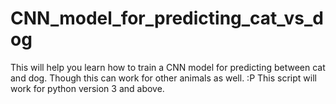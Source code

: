 # CNN_model_for_predicting_cat_vs_dog
This will help you learn how to train a CNN model for predicting between cat and dog. Though this can work for other animals as well. :P 
This script will work for python version 3 and above.
